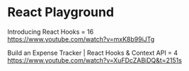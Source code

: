 # React Playground

Introducing React Hooks = 16 <br />
https://www.youtube.com/watch?v=mxK8b99iJTg

Build an Expense Tracker | React Hooks & Context API = 4 <br />
https://www.youtube.com/watch?v=XuFDcZABiDQ&t=2151s
